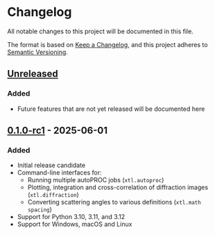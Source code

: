 # Changelog

All notable changes to this project will be documented in this file.

The format is based on [Keep a Changelog](https://keepachangelog.com/en/1.0.0/),
and this project adheres to [Semantic Versioning](https://semver.org/spec/v2.0.0.html).

## [Unreleased]

### Added
- Future features that are not yet released will be documented here

## [0.1.0-rc1] - 2025-06-01

### Added
- Initial release candidate
- Command-line interfaces for:
  - Running multiple autoPROC jobs (`xtl.autoproc`)
  - Plotting, integration and cross-correlation of diffraction images (`xtl.diffraction`)
  - Converting scattering angles to various definitions (`xtl.math spacing`)
- Support for Python 3.10, 3.11, and 3.12
- Support for Windows, macOS and Linux

[Unreleased]: https://github.com/dtriand/xtl/compare/v0.1.0-rc1...HEAD
[0.1.0-rc1]: https://github.com/dtriand/xtl/releases/tag/v0.1.0-rc1

